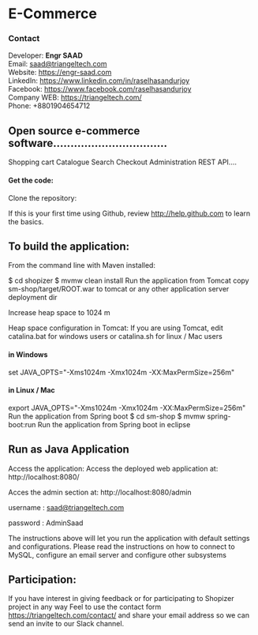 # E-Commerce
### Contact
Developer: <b>Engr SAAD</b> <br>
Email: saad@triangeltech.com<br>
Website: https://engr-saad.com <br>
LinkedIn: https://www.linkedin.com/in/raselhasandurjoy<br>
Facebook: https://www.facebook.com/raselhasandurjoy<br>
Company WEB: https://triangeltech.com/ <br>
Phone: +8801904654712<br>

## Open source e-commerce software.................................

Shopping cart
Catalogue
Search
Checkout
Administration
REST API....

#### Get the code:
Clone the repository:

If this is your first time using Github, review http://help.github.com to learn the basics.

## To build the application:
From the command line with Maven installed:

$ cd shopizer
$ mvmw clean install
Run the application from Tomcat
copy sm-shop/target/ROOT.war to tomcat or any other application server deployment dir

Increase heap space to 1024 m

Heap space configuration in Tomcat:
If you are using Tomcat, edit catalina.bat for windows users or catalina.sh for linux / Mac users

#### in Windows
set JAVA_OPTS="-Xms1024m -Xmx1024m -XX:MaxPermSize=256m" 

#### in Linux / Mac
export JAVA_OPTS="-Xms1024m -Xmx1024m -XX:MaxPermSize=256m" 
Run the application from Spring boot
   $ cd sm-shop 
   $ mvmw spring-boot:run
Run the application from Spring boot in eclipse

## Run as Java Application

Access the application:
Access the deployed web application at: http://localhost:8080/

Acces the admin section at: http://localhost:8080/admin

username : saad@triangeltech.com

password : AdminSaad

The instructions above will let you run the application with default settings and configurations. Please read the instructions on how to connect to MySQL, configure an email server and configure other subsystems


## Participation:
If you have interest in giving feedback or for participating to Shopizer project in any way Feel to use the contact form https://triangeltech.com/contact/ and share your email address so we can send an invite to our Slack channel.
